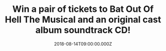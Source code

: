 ---
campaign-uuid: "c-9591a1a1-2577-4642-b2d7-7881f39afedc"
type: "Competition"
category: "Tickets"
date: "2018-08-14T09:00:00.000Z"
end-date: "2018-09-04T23:59:00.000Z"
disable-form: false
is_promoted: true
has_entry_page: true
title: "Win a pair of tickets to Bat Out Of Hell The Musical and an original cast\
  \ album soundtrack CD!"
competition-description: "<p>To celebrate the release of the official cast album of\
  \ Bat Out Of Hell The Musical we’re offering a pair of tickets to see the West End\
  \ hit as well as a copy of the soundtrack!</p>\r\n<p>Does it sound like the best\
  \ plan for you? Click below for a chance to win!</p>"
hero-header: "Win a pair of tickets to Bat Out Of Hell The Musical and an original\
  \ cast album soundtrack CD!"
terms-confirmation: "N/A"
banner-img: "https://assets.expresslyapp.com/asset-c3e81ad9-afb4-4553-a5ec-14670bb45e3f.jpg"
logo-left-href: "http://outside-org.co.uk/"
logo-left-image: "https://assets.expresslyapp.com/asset-3347d69f-b421-4031-8088-db320e0dfe12.jpg"
logo-left-title: "Outside organisation"
bg-image-hero: "https://assets.expresslyapp.com/asset-16dff3be-3902-46d6-8de5-4617a76867c1.jpg"
bg-image-first: "https://assets.expresslyapp.com/asset-b448aeeb-6b49-40a0-8881-eaab565d876c.jpg"
bg-image-second: "https://assets.expresslyapp.com/asset-8338212e-c0b9-460b-a3a8-d930e9af6454.jpg"
bg-image-third: "https://assets.expresslyapp.com/asset-b0286f8c-b9c1-44ec-856a-00ac315faa25.jpg"
section1-content: "<p>The winner of the Evening Standard Radio 2 Audience Award for\
  \ Best Musical 2017, Bat out of Hell – The Musical wowed critics and public alike\
  \ when it played limited seasons at Manchester Opera House, London Coliseum and\
  \ Toronto’s Ed Mirvish Theatre in 2017, and has been seen by nearly 500,000 people\
  \ to date.</p>\r\n<p>It began previews at London’s Dominion Theatre on Monday 2\
  \ April and is currently booking to 5th January 2019.</p>"
section2-content: "<p>Jim Steinman’s Bat out of Hell – The Musical is a romantic adventure\
  \ about rebellious youth and passionate love, set against the backdrop of a post-cataclysmic\
  \ city adrift from the mainland. Strat, the forever young leader of The Lost, has\
  \ fallen for Raven, daughter of Falco, the tyrannical, ruler of Obsidian.</p> \r\
  \n<p>Bat Out Of Hell - The Musical has book, music and lyrics by Jim Steinman, direction\
  \ by Jay Scheib, choreography by Emma Portner, with musical supervision and additional\
  \ arrangements by Michael Reed, set design by Jon Bausor, costume design by Jon\
  \ Bausor and Meentje Nielsen, video design by Finn Ross, lighting design by Patrick\
  \ Woodroffe, sound design by Gareth Owen, orchestration by Steve Sidwell, casting\
  \ by David Grindrod CDG, fight direction by Stuart Boother and musical direction\
  \ by Robert Emery.</p>"
section3-content: "<p>To celebrate the release of Bat Out Of Hell The Musical, we\
  \ are giving away a pair of tickets to one of our lucky NME AAA readers to win.</p>\r\
  \n<p>Shows take place at The Dominion Theatre London, showtimes Monday-Saturday\
  \ 19:30 and additional matinees on Wednesdays and Saturdays at 14:30.</p>\r\n<p>What\
  \ are you waiting for? Enter the form below and you could be going to Bat Out Of\
  \ Hell The Musical!</p>\r\n<p>Good luck!</p>"
entry-title: "Win a pair of tickets to Bat Out Of Hell The Musical and an original\
  \ cast album soundtrack CD!"
entry-content: "Enter the draw to win a pair of tickets to Bat Out Of Hell The Musical\
  \ and an original cast album soundtrack CD by completing the form below before 23:59\
  \ on 4th of September 2018."
has-winner: false
prize-description: "A pair of tickets to Bat Out Of Hell The Musical and an original\
  \ cast album soundtrack CD"
special-conditions: "Multiple entries are allowed up to one every day.\r\n\r\n Prize\
  \ must be redeemed by 1st December."
---
